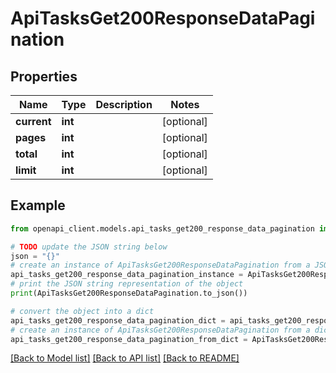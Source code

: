 # ApiTasksGet200ResponseDataPagination


## Properties

Name | Type | Description | Notes
------------ | ------------- | ------------- | -------------
**current** | **int** |  | [optional] 
**pages** | **int** |  | [optional] 
**total** | **int** |  | [optional] 
**limit** | **int** |  | [optional] 

## Example

```python
from openapi_client.models.api_tasks_get200_response_data_pagination import ApiTasksGet200ResponseDataPagination

# TODO update the JSON string below
json = "{}"
# create an instance of ApiTasksGet200ResponseDataPagination from a JSON string
api_tasks_get200_response_data_pagination_instance = ApiTasksGet200ResponseDataPagination.from_json(json)
# print the JSON string representation of the object
print(ApiTasksGet200ResponseDataPagination.to_json())

# convert the object into a dict
api_tasks_get200_response_data_pagination_dict = api_tasks_get200_response_data_pagination_instance.to_dict()
# create an instance of ApiTasksGet200ResponseDataPagination from a dict
api_tasks_get200_response_data_pagination_from_dict = ApiTasksGet200ResponseDataPagination.from_dict(api_tasks_get200_response_data_pagination_dict)
```
[[Back to Model list]](../README.md#documentation-for-models) [[Back to API list]](../README.md#documentation-for-api-endpoints) [[Back to README]](../README.md)


